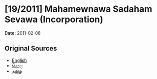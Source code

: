 # [19/2011] Mahamewnawa Sadaham Sevawa (Incorporation)

**Date:** 2011-02-08

## Original Sources

- [English](https://documents.gov.lk/view/bills/2011/2/19-2011_E.pdf)
- [සිංහල](https://documents.gov.lk/view/bills/2011/2/19-2011_S.pdf)
- [தமிழ்](https://documents.gov.lk/view/bills/2011/2/19-2011_T.pdf)
